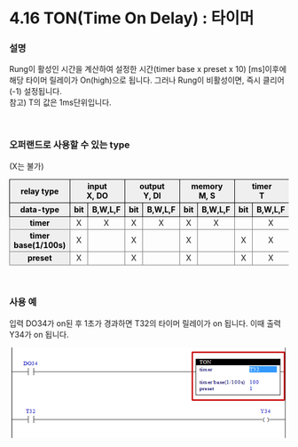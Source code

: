 ﻿# 4.16 TON(Time On Delay) : 타이머


### 설명
Rung이 활성인 시간을 계산하여 설정한 시간(timer base x preset x 10) [ms]이후에 해당 타이머 릴레이가 On(high)으로 됩니다. 그러나 Rung이 비활성이면, 즉시 클리어(-1) 설정됩니다.  
참고) T의 값은 1ms단위입니다.

<br>

### 오퍼랜드로 사용할 수 있는 type
(X는 불가)
<style type="text/css">
table  {border-collapse:collapse;}
th {background-color:#efefef; border-style:solid;border-width:1px;color:black;text-align:center;}
td {border-color:gray;border-style:solid;border-width:1px;text-align:center;}
.hd{background-color:#efefef;color:black;font-weight:bold;}
</style>

<table>
<thead>
  <tr>
    <th>relay type</th>
    <th colspan="2">input<br>X, DO</th>
    <th colspan="2">output<br>Y, DI</th>
    <th colspan="2">memory<br>M, S</th>
    <th colspan="2">timer<br>T</th>
    <th>const.<br>32bit</th>
  </tr>
  <tr>
    <th>data-type</th>
    <th>bit</th>
    <th>B,W,L,F</th>
    <th>bit</th>
    <th>B,W,L,F</th>
    <th>bit</th>
    <th>B,W,L,F</th>
    <th>bit</th>
    <th>B,W,L,F</th>
    <th>L,F</th>
  </tr>
</thead>
<tbody>
  <tr>
    <td class='hd'>timer</td>
    <td>X</td>
    <td>X</td>
    <td>X</td>
    <td>X</td>
    <td>X</td>
    <td>X</td>
    <td></td>
    <td>X</td>
    <td>X</td>
  </tr>
</tbody>
<tbody>
  <tr>
    <td class='hd'>timer base(1/100s)</td>
    <td>X</td>
    <td></td>
    <td>X</td>
    <td></td>
    <td>X</td>
    <td></td>
    <td>X</td>
    <td>X</td>
    <td></td>
  </tr>
</tbody>
<tbody>
  <tr>
    <td class='hd'>preset</td>
    <td>X</td>
    <td></td>
    <td>X</td>
    <td></td>
    <td>X</td>
    <td></td>
    <td>X</td>
    <td>X</td>
    <td></td>
  </tr>
</tbody>
</table>

<br>

### 사용 예

입력 DO34가 on된 후 1초가 경과하면 T32의 타이머 릴레이가 on 됩니다. 이때 출력 Y34가 on 됩니다. 

![](../_assets/ton.png)

